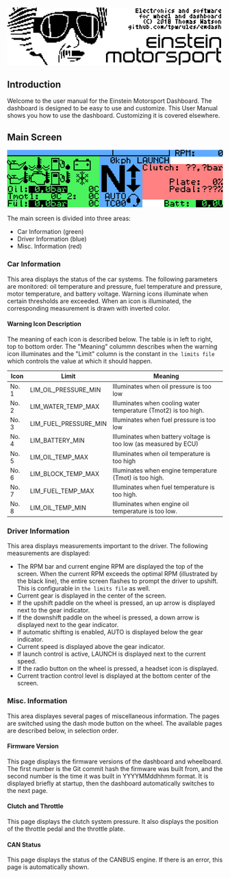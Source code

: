 ![boot screen](https://github.com/tpwrules/emdash/raw/master/dashboard/docs/boot_screen.png)

## Introduction

Welcome to the user manual for the Einstein Motorsport Dashboard. The dashboard is designed to be easy to use and customize. This User Manual shows you how to use the dashboard. Customizing it is covered elsewhere.

## Main Screen

![main screen](https://github.com/tpwrules/emdash/raw/master/dashboard/docs/main_screen.png)

The main screen is divided into three areas:
* Car Information (green)
* Driver Information (blue)
* Misc. Information (red)

### Car Information

This area displays the status of the car systems. The following parameters are monitored: oil temperature and pressure, fuel temperature and pressure, motor temperature, and battery voltage. Warning icons illuminate when certain thresholds are exceeded. When an icon is illuminated, the corresponding measurement is drawn with inverted color.

#### Warning Icon Description
The meaning of each icon is described below. The table is in left to right, top to bottom order. The "Meaning" colummn describes when the warning icon illuminates and the "Limit" column is the constant in `the limits file` which controls the value at which it should happen.

Icon | Limit | Meaning
---- | ----- | -------
No. 1 | LIM_OIL_PRESSURE_MIN | Illuminates when oil pressure is too low
No. 2 | LIM_WATER_TEMP_MAX | Illuminates when cooling water temperature (Tmot2) is too high.
No. 3 | LIM_FUEL_PRESSURE_MIN | Illuminates when fuel pressure is too low
No. 4 | LIM_BATTERY_MIN | Illuminates when battery voltage is too low (as measured by ECU)
No. 5 | LIM_OIL_TEMP_MAX | Illuminates when oil temperature is too high
No. 6 | LIM_BLOCK_TEMP_MAX | Illuminates when engine temperature (Tmot) is too high.
No. 7 | LIM_FUEL_TEMP_MAX | Illuminates when fuel temperature is too high.
No. 8 | LIM_OIL_TEMP_MIN | Illuminates when engine oil temperature is too low.

### Driver Information

This area displays measurements important to the driver. The following measurements are displayed:

* The RPM bar and current engine RPM are displayed the top of the screen. When the current RPM exceeds the optimal RPM (illustrated by the black line), the entire screen flashes to prompt the driver to upshift. This is configurable in `the limits file` as well.
* Current gear is displayed in the center of the screen.
* If the upshift paddle on the wheel is pressed, an up arrow is displayed next to the gear indicator.
* If the downshift paddle on the wheel is pressed, a down arrow is displayed next to the gear indicator.
* If automatic shifting is enabled, AUTO is displayed below the gear indicator.
* Current speed is displayed above the gear indicator.
* If launch control is active, LAUNCH is displayed next to the current speed.
* If the radio button on the wheel is pressed, a headset icon is displayed.
* Current traction control level is displayed at the bottom center of the screen.

### Misc. Information

This area displayes several pages of miscellaneous information. The pages are switched using the dash mode button on the wheel. The available pages are described below, in selection order.

#### Firmware Version

This page displays the firmware versions of the dashboard and wheelboard. The first number is the Git commit hash the firmware was built from, and the second number is the time it was built in YYYYMMddhhmm format. It is displayed briefly at startup, then the dashboard automatically switches to the next page.

#### Clutch and Throttle

This page displays the clutch system pressure. It also displays the position of the throttle pedal and the throttle plate.

#### CAN Status

This page displays the status of the CANBUS engine. If there is an error, this page is automatically shown.